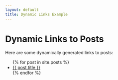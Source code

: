 ```yaml
---
layout: default
title: Dynamic Links Example
---
```


# Dynamic Links to Posts

Here are some dynamically generated links to posts:

<ul>
{% for post in site.posts %}
  <li><a href="{{ post.url }}">{{ post.title }}</a></li>
{% endfor %}
</ul>
